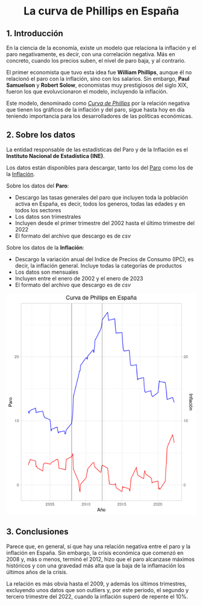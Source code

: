 <center> <h1> La curva de Phillips en España </h1> </center>

## 1. Introducción

En la ciencia de la economía, existe un modelo que relaciona la inflación y el paro negativamente, es decir, con una correlación negativa. Más en concreto, cuando los precios suben, el nivel de paro baja, y al contrario.

El primer economista que tuvo esta idea fue **William Phillips**, aunque él no relacionó el paro con la inflación, sino con los salarios. Sin embargo, **Paul Samuelson** y **Robert Solow**, economistas muy prestigiosos del siglo XIX, fueron los que evoluvcionaron el modelo, incluyendo la inflación. 

Este modelo, denominado como [*Curva de Phillips*](https://es.wikipedia.org/wiki/Curva_de_Phillips) por la relación negativa que tienen los gráficos de la inflación y del paro, sigue hasta hoy en día teniendo importancia para los desarrolladores de las políticas económicas.

## 2. Sobre los datos

La entidad responsable de las estadísticas del Paro y de la Inflación es el **Instituto Nacional de Estadística (INE)**.

Los datos están disponibles para descargar, tanto los del [Paro](https://ine.es/jaxiT3/Tabla.htm?t=4086&L=0) como los de la [Inflación](https://ine.es/jaxiT3/Tabla.htm?t=50903&L=0).

Sobre los datos del **Paro**: 

 - Descargo las tasas generales del paro que incluyen toda la población activa en España, es decir, todos los generos, todas las edades y en todos los sectores
 - Los datos son trimestrales
 - Incluyen desde el primer trimestre del 2002 hasta el último trimestre del 2022
 - El formato del archivo que descargo es de *csv*
 
 Sobre los datos de la **Inflación**: 
 
  - Descargo la variación anual del Indice de Precios de Consumo (IPC), es decir, la inflación general. Incluye todas la categorías de productos
  - Los datos son mensuales
  - Incluyen entre el enero de 2002 y el enero de 2023
  - El formato del archivo que descargo es de *csv*

<img src="https://github.com/Ioannis-D/Personal_Projects/blob/main/La%20curva%20de%20Phillips%20en%20Espa%C3%B1a/Curva%20de%20Phillips%20en%20Espa%C3%B1a.png">

## 3. Conclusiones

Parece que, en general, sí que hay una relación negativa entre el paro y la inflación en España. Sin embargo, la crisis económica que comenzó en 2008 y, más o menos, terminó el 2012, hizo que el paro alcanzase máximos históricos y con una gravedad más alta que la baja de la inflamación los últimos años de la crisis. 

La relación es más obvia hasta el 2009, y además los últimos trimestres, excluyendo unos datos que son outliers y, por este periodo, el segundo y tercero trimestre del 2022, cuando la inflación superó de repente el 10%.

